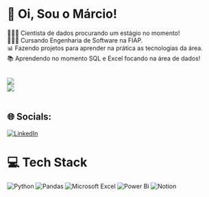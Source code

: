 <!-- Level 3: Add custom code -->

# 👋 Oi, Sou o Márcio!
👩🏻‍💻 Cientista de dados procurando um estágio no momento!<br/>
👩🏻‍🎓 Cursando Engenharia de Software na FIAP.<br/>
📊 Fazendo projetos para aprender na prática as tecnologias da área.<br/>
📚 Aprendendo no momento SQL e Excel focando na área de dados!<br/><br/>

<!-- GitHub stats from https://github.com/anuraghazra/github-readme-stats -->
![](https://github-readme-streak-stats.herokuapp.com/?user=gastaldl&theme=dark&hide_border=false)<br/>
![](https://github-readme-stats.vercel.app/api/top-langs/?username=gastaldl&theme=dark&hide_border=false&include_all_commits=true&count_private=false&layout=compact)<br/><br/>

## 🌐 Socials:
[![LinkedIn](https://img.shields.io/badge/LinkedIn-%230077B5.svg?logo=linkedin&logoColor=white)](https://linkedin.com/in/marcio-gastaldi/) 

# 💻 Tech Stack
<!-- Badges from https://github.com/Ileriayo/markdown-badges -->
![Python](https://img.shields.io/badge/python-3670A0?style=for-the-badge&logo=python&logoColor=ffdd54)
![Pandas](https://img.shields.io/badge/pandas-%23150458.svg?style=for-the-badge&logo=pandas&logoColor=white)
![Microsoft Excel](https://img.shields.io/badge/Microsoft_Excel-217346?style=for-the-badge&logo=microsoft-excel&logoColor=white)
![Power Bi](https://img.shields.io/badge/power_bi-F2C811?style=for-the-badge&logo=powerbi&logoColor=black) 
![Notion](https://img.shields.io/badge/Notion-%23000000.svg?style=for-the-badge&logo=notion&logoColor=white)
